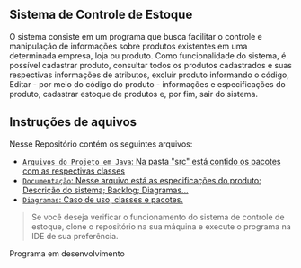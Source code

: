 ## Sistema de Controle de Estoque 

O sistema consiste em um programa que busca facilitar o controle e manipulação de informações sobre produtos existentes em uma determinada empresa, loja ou produto. Como funcionalidade do sistema, é possível cadastrar produto, consultar todos os produtos cadastrados e suas respectivas informações de atributos, excluir produto informando o código, Editar - por meio do código do produto - informações e especificações do produto, cadastrar estoque de produtos e, por fim, sair do sistema.


## Instruções de aquivos

Nesse Repositório contém os seguintes arquivos:

- [`Arquivos do Projeto em Java`: Na pasta "src" está contido os pacotes com as respectivas classes](https://github.com/IvnaFeitosa/Projeto-Controle-Estoque/tree/main/src)
- [`Documentação`: Nesse arquivo está as especificações do produto: Descrição do sistema; Backlog; Diagramas...](https://github.com/IvnaFeitosa/Projeto-Controle-Estoque/blob/main/POO_E2_IvnaFeitosa.pdf)
- [`Diagramas`: Caso de uso, classes e pacotes.](https://github.com/IvnaFeitosa/Projeto-Controle-Estoque/blob/main/Diagramas.pdf)


> Se você deseja verificar o funcionamento do sistema de controle de estoque, clone o repositório na sua máquina e execute o programa na IDE de sua preferência.

Programa em desenvolvimento
